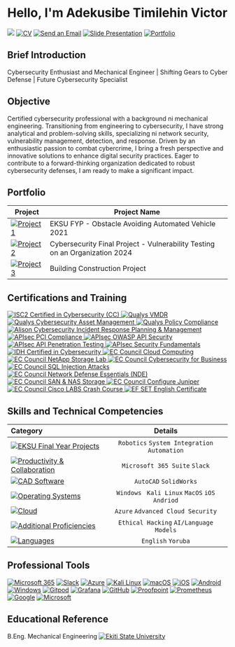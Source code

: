 # Hello, I'm Adekusibe Timilehin Victor
<a href="https://www.linkedin.com/in/timilehin-adekusibe-920649316" target="_blank"><img src="https://img.shields.io/badge/-LinkedIn-0072b1?&style=for-the-badge&logo=linkedin&logoColor=white" /></a>
<a href="https://drive.google.com/file/d/12LQ3B5SSBewwve9ysvRgK-l_cmccFmSn/view?usp=drivesdk" target="_blank"><img alt="CV" src="https://img.shields.io/badge/CV-000000?style=for-the-badge&logo=document&logoColor=white"></a>
<a href="mailto:vicardadekusibe@gmail.com"><img src="https://img.shields.io/badge/-Email-D14836?&style=for-the-badge&logo=gmail&logoColor=white" alt="Send an Email" /></a>
<a href="https://www.canva.com/design/DAGJZmGJlOQ/tsFqZZhpcAMhZ_3AGd1B4Q/view?utm_content=DAGJZmGJlOQ&utm_campaign=designshare&utm_medium=link&utm_source=editor" target="_blank"><img alt="Slide Presentation" src="https://img.shields.io/badge/Slide_Presentation-000000?style=for-the-badge&logo=profile&logoColor=white"></a>
<a href="https://vicardtim.carrd.co" target="_blank"><img alt="Portfolio" src="https://img.shields.io/badge/Portfolio-000000?style=for-the-badge&logo=profile&logoColor=white"></a>

## Brief Introduction

Cybersecurity Enthusiast and Mechanical Engineer | Shifting Gears to Cyber Defense | Future Cybersecurity Specialist
## Objective
Certified cybersecurity professional with a background ni mechanical engineering. Transitioning from engineering to cybersecurity, I have strong analytical and problem-solving skills, specializing ni network security, vulnerability management, detection, and response. Driven by an enthusiastic passion to combat cybercrime, I bring a fresh perspective and innovative solutions to enhance digital security practices. Eager to contribute to a forward-thinking organization dedicated to robust cybersecurity defenses, I am ready to make a significant impact.

## Portfolio

| Project                                                 | Project Name       |
|-------------------------------------------------------|----------------------------|
|<a href=""><img alt="Project 1" src="https://img.shields.io/badge/Project%201-181717?style=for-the-badge&logo=github&logoColor=white" /></a> | EKSU FYP - Obstacle Avoiding Automated Vehicle 2021|
| <a href=""><img alt="Project 2" src="https://img.shields.io/badge/Project%202-181717?style=for-the-badge&logo=github&logoColor=white" /></a> | Cybersecurity Final Project - Vulnerability Testing on an Organization 2024|
| <a href=""><img alt="Project 3" src="https://img.shields.io/badge/Project%203-181717?style=for-the-badge&logo=github&logoColor=white" /></a> |Building Construction Project|

## Certifications and Training
<a href="https://www.isc2.org/Certifications/Certified-in-Cybersecurity" target="_blank"><img src="https://img.shields.io/badge/-ISC2--Certified%20in%20Cybersecurity%20(CC)-525E71?style=for-the-badge&logoColor=white" alt="ISC2 Certified in Cybersecurity (CC)" />
</a>
<a href="https://www.qualys.com/solutions/vmdr/" target="_blank"><img src="https://img.shields.io/badge/-Qualys--VMDR-525E71?style=for-the-badge&logoColor=white" alt="Qualys VMDR" />
</a>
<a href="https://www.qualys.com/solutions/cybersecurity-asset-management/" target="_blank"><img src="https://img.shields.io/badge/-Qualys--Cybersecurity%20Asset%20Management-525E71?style=for-the-badge&logoColor=white" alt="Qualys Cybersecurity Asset Management" />
</a>
<a href="https://www.qualys.com/solutions/policy-compliance/" target="_blank"><img src="https://img.shields.io/badge/-Qualys--Policy%20Compliance-525E71?style=for-the-badge&logoColor=white" alt="Qualys Policy Compliance" />
</a>
<a href="https://alison.com/course/cybersecurity-incident-response-planning-management" target="_blank"><img src="https://img.shields.io/badge/-Alison--Cybersecurity%20Incident%20Response%20Planning%20%26%20Management-525E71?style=for-the-badge&logoColor=white" alt="Alison Cybersecurity Incident Response Planning & Management" />
</a>
<a href="https://www.apisec.org/pci-compliance" target="_blank"><img src="https://img.shields.io/badge/-APIsec--PCI%20Compliance-525E71?style=for-the-badge&logoColor=white" alt="APIsec PCI Compliance" />
</a>
<a href="https://www.apisec.org/owasp-api-security" target="_blank"><img src="https://img.shields.io/badge/-APIsec--OWASP%20API%20Security-525E71?style=for-the-badge&logoColor=white" alt="APIsec OWASP API Security" />
</a>
<a href="https://www.apisec.org/api-penetration-testing" target="_blank"><img src="https://img.shields.io/badge/-APIsec--API%20Penetration%20Testing-525E71?style=for-the-badge&logoColor=white" alt="APIsec API Penetration Testing" />
</a>
<a href="https://www.apisec.org/security-fundamentals" target="_blank"><img src="https://img.shields.io/badge/-APIsec--Security%20Fundamentals-525E71?style=for-the-badge&logoColor=white" alt="APIsec Security Fundamentals" />
</a>
<a href="https://idh.com/certified-in-cybersecurity" target="_blank"><img src="https://img.shields.io/badge/-IDH--Certified%20in%20Cybersecurity-525E71?style=for-the-badge&logoColor=white" alt="IDH Certified in Cybersecurity" />
</a>
<a href="https://www.eccouncil.org/a-practical-introduction-to-cloud-computing/" target="_blank"><img src="https://img.shields.io/badge/-EC%20Council--Cloud%20Computing-525E71?style=for-the-badge&logoColor=white" alt="EC Council Cloud Computing" />
</a>
<a href="https://www.eccouncil.org/build-your-own-netapp-storage-lab/" target="_blank"><img src="https://img.shields.io/badge/-EC%20Council--NetApp%20Storage%20Lab-525E71?style=for-the-badge&logoColor=white" alt="EC Council NetApp Storage Lab" />
</a>
<a href="https://www.eccouncil.org/cybersecurity-for-business/" target="_blank"><img src="https://img.shields.io/badge/-EC%20Council--Cybersecurity%20for%20Business-525E71?style=for-the-badge&logoColor=white" alt="EC Council Cybersecurity for Business" />
</a>
<a href="https://www.eccouncil.org/sql-injection-attacks/" target="_blank"><img src="https://img.shields.io/badge/-EC%20Council--SQL%20Injection%20Attacks-525E71?style=for-the-badge&logoColor=white" alt="EC Council SQL Injection Attacks" />
</a>
<a href="https://www.eccouncil.org/network-defense-essentials/" target="_blank"><img src="https://img.shields.io/badge/-EC%20Council--Network%20Defense%20Essentials%20(NDE)-525E71?style=for-the-badge&logoColor=white" alt="EC Council Network Defense Essentials (NDE)" />
</a> 
<a href="https://www.eccouncil.org/introduction-to-san-and-nas-storage/" target="_blank"><img src="https://img.shields.io/badge/-EC%20Council--SAN%20%26%20NAS%20Storage-525E71?style=for-the-badge&logoColor=white" alt="EC Council SAN & NAS Storage" />
</a>
<a href="https://www.eccouncil.org/configure-juniper/" target="_blank"><img src="https://img.shields.io/badge/-EC%20Council--Configure%20Juniper-525E71?style=for-the-badge&logoColor=white" alt="EC Council Configure Juniper" />
</a>
<a href="https://www.eccouncil.org/cisco-labs-crash-course/" target="_blank"><img src="https://img.shields.io/badge/-EC%20Council--Cisco%20LABS%20Crash%20Course-525E71?style=for-the-badge&logoColor=white" alt="EC Council Cisco LABS Crash Course" />
</a>
<a href="https://www.efset.org/certificate/68/100" target="_blank"><img src="https://img.shields.io/badge/-EF--SET%20English%20Certificate%2068%2F100%20(C1%20Advanced)-525E71?style=for-the-badge&logoColor=white" alt="EF SET English Certificate" />
</a>

## Skills and Technical Competencies
| Category                       | Details | 
| :---------------------------------------------------------|:----------------------------------:|
| <a href="https://example.com"><img alt="EKSU Final Year Projects" src="https://img.shields.io/badge/EKSU_Final_Year_Projects-000000?style=for-the-badge&logo=world&logoColor=white"></a> |`Robotics` `System Integration` `Automation` |
| <a href="https://example.com"><img alt="Productivity & Collaboration" src="https://img.shields.io/badge/Productivity_%26_Collaboration-000000?style=for-the-badge&logo=productivity&logoColor=white"></a> | `Microsoft 365 Suite` `Slack`| 
| <a href="https://example.com"><img alt="CAD Software" src="https://img.shields.io/badge/CAD_Software-000000?style=for-the-badge&logo=code&logoColor=white"></a> | `AutoCAD` `SolidWorks` | 
| <a href="https://example.com"><img alt="Operating Systems" src="https://img.shields.io/badge/Operating_Systems-000000?style=for-the-badge&logo=windows&logoColor=white"></a> | `Windows` ` Kali Linux` `MacOS` `iOS` `Andriod`|
| <a href="https://example.com"><img alt="Cloud" src="https://img.shields.io/badge/Cloud-000000?style=for-the-badge&logo=world&logoColor=white"></a> | `Azure` `Advanced Cloud Security` |
<a href="https://example.com"><img alt="Additional Proficiencies" src="https://img.shields.io/badge/Additional_Prodiciencies-000000?style=for-the-badge&logo=world&logoColor=white"></a> | `Ethical Hacking` `AI/Language Models`| 
<a href="https://example.com"><img alt="Languages" src="https://img.shields.io/badge/Languages-000000?style=for-the-badge&logo=microsoft&logoColor=white"></a> | `English` `Yoruba` |

## Professional Tools
<a href="https://www.microsoft.com/microsoft-365/"><img alt="Microsoft 365" src="https://img.shields.io/badge/Microsoft%20365-D83B01?style=for-the-badge&logo=microsoft&logoColor=white"></a>
<a href="https://slack.com/"><img alt="Slack" src="https://img.shields.io/badge/Slack-4A154B?style=for-the-badge&logo=slack&logoColor=white"></a>
<a href="https://azure.microsoft.com/"><img alt="Azure" src="https://img.shields.io/badge/Azure-0089D6?style=for-the-badge&logo=microsoft-azure&logoColor=white"></a>
<a href="https://www.kali.org/"><img alt="Kali Linux" src="https://img.shields.io/badge/Kali_Linux-557C94?style=for-the-badge&logo=kalilinux&logoColor=white"></a>
<a href="https://www.apple.com/macos/"><img alt="macOS" src="https://img.shields.io/badge/macOS-000000?style=for-the-badge&logo=apple&logoColor=white"></a>
<a href="https://www.apple.com/ios/"><img alt="iOS" src="https://img.shields.io/badge/iOS-000000?style=for-the-badge&logo=ios&logoColor=white"></a>
<a href="https://www.android.com/"><img alt="Android" src="https://img.shields.io/badge/Android-3DDC84?style=for-the-badge&logo=android&logoColor=white"></a>
<a href="https://www.microsoft.com/windows"><img alt="Windows" src="https://img.shields.io/badge/Windows-0078D6?style=for-the-badge&logo=windows&logoColor=white"></a>
<a href="https://www.gitpod.io/"><img alt="Gitpod" src="https://img.shields.io/badge/Gitpod-1AA6E4?style=for-the-badge&logo=gitpod&logoColor=white"></a>
<a href="https://grafana.com/"><img alt="Grafana" src="https://img.shields.io/badge/Grafana-F46800?style=for-the-badge&logo=grafana&logoColor=white"></a>
<a href="https://github.com/"><img alt="GitHub" src="https://img.shields.io/badge/GitHub-181717?style=for-the-badge&logo=github&logoColor=white"></a>
<a href="https://www.proofpoint.com/"><img alt="Proofpoint" src="https://img.shields.io/badge/Proofpoint-000000?style=for-the-badge&logo=proofpoint&logoColor=white"></a>
<a href="https://prometheus.io/"><img alt="Prometheus" src="https://img.shields.io/badge/Prometheus-E6522C?style=for-the-badge&logo=prometheus&logoColor=white"></a>
<a href="https://www.google.com/"><img alt="Google" src="https://img.shields.io/badge/Google-4285F4?style=for-the-badge&logo=google&logoColor=white"></a>
<a href="https://www.microsoft.com/"><img alt="Microsoft" src="https://img.shields.io/badge/Microsoft-5E5E5E?style=for-the-badge&logo=microsoft&logoColor=white"></a>


## Educational Reference
B.Eng. Mechanical Engineering
<a href="https://eksu.edu.ng" target="_blank">
    <img src="https://img.shields.io/badge/-Ekiti%20State%20University-004990?style=for-the-badge&logo=graduation-cap&logoColor=white" alt="Ekiti State University" />
</a>
